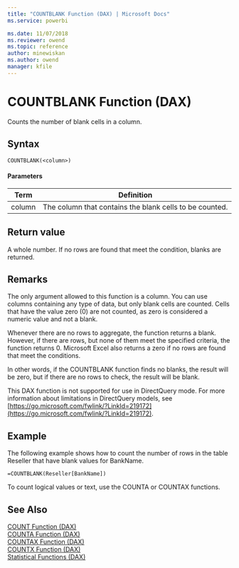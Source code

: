 ```yaml
---
title: "COUNTBLANK Function (DAX) | Microsoft Docs"
ms.service: powerbi 

ms.date: 11/07/2018
ms.reviewer: owend
ms.topic: reference
author: minewiskan
ms.author: owend
manager: kfile
---
```

# COUNTBLANK Function (DAX)
Counts the number of blank cells in a column.  
  
## Syntax  
  
```dax
COUNTBLANK(<column>)  
```
  
#### Parameters  
  
|Term|Definition|  
|--------|--------------|  
|column|The column that contains the blank cells to be counted.|  
  
## Return value  
A whole number. If no rows are found that meet the condition, blanks are returned.  
  
## Remarks  
The only argument allowed to this function is a column. You can use columns containing any type of data, but only blank cells are counted. Cells that have the value zero (0) are not counted, as zero is considered a numeric value and not a blank.  
  
Whenever there are no rows to aggregate, the function returns a blank.  However, if there are rows, but none of them meet the specified criteria, the function returns 0. Microsoft Excel also returns a zero if no rows are found that meet the conditions.  
  
In other words, if the COUNTBLANK function finds no blanks, the result will be zero, but if there are no rows to check, the result will be blank.  
  
This DAX function is not supported for use in DirectQuery mode. For more information about limitations in DirectQuery models, see  [https://go.microsoft.com/fwlink/?LinkId=219172](https://go.microsoft.com/fwlink/?LinkId=219172).  
  
## Example  
The following example shows how to count the number of rows in the table Reseller that have blank values for BankName.  
  
```dax
=COUNTBLANK(Reseller[BankName])  
```

To count logical values or text, use the COUNTA or COUNTAX functions.  
  
## See Also  
[COUNT Function &#40;DAX&#41;](count-function-dax.md)  
[COUNTA Function &#40;DAX&#41;](counta-function-dax.md)  
[COUNTAX Function &#40;DAX&#41;](countax-function-dax.md)  
[COUNTX Function &#40;DAX&#41;](countx-function-dax.md)  
[Statistical Functions &#40;DAX&#41;](statistical-functions-dax.md)  
  
